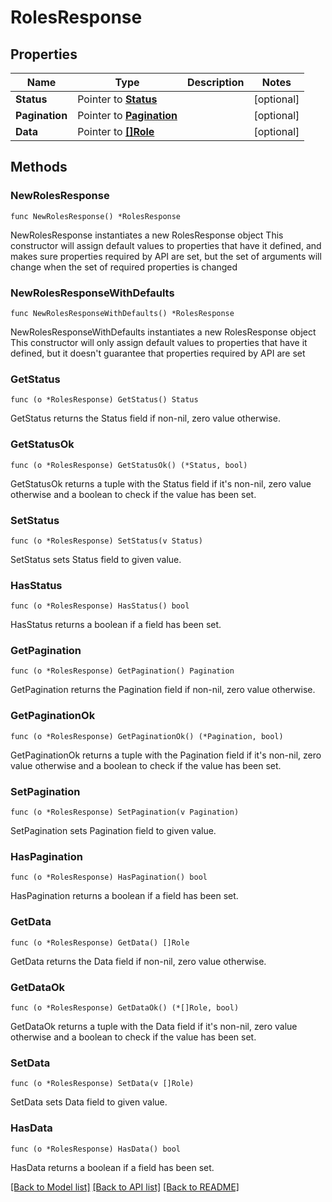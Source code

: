 # RolesResponse

## Properties

Name | Type | Description | Notes
------------ | ------------- | ------------- | -------------
**Status** | Pointer to [**Status**](Status.md) |  | [optional] 
**Pagination** | Pointer to [**Pagination**](Pagination.md) |  | [optional] 
**Data** | Pointer to [**[]Role**](Role.md) |  | [optional] 

## Methods

### NewRolesResponse

`func NewRolesResponse() *RolesResponse`

NewRolesResponse instantiates a new RolesResponse object
This constructor will assign default values to properties that have it defined,
and makes sure properties required by API are set, but the set of arguments
will change when the set of required properties is changed

### NewRolesResponseWithDefaults

`func NewRolesResponseWithDefaults() *RolesResponse`

NewRolesResponseWithDefaults instantiates a new RolesResponse object
This constructor will only assign default values to properties that have it defined,
but it doesn't guarantee that properties required by API are set

### GetStatus

`func (o *RolesResponse) GetStatus() Status`

GetStatus returns the Status field if non-nil, zero value otherwise.

### GetStatusOk

`func (o *RolesResponse) GetStatusOk() (*Status, bool)`

GetStatusOk returns a tuple with the Status field if it's non-nil, zero value otherwise
and a boolean to check if the value has been set.

### SetStatus

`func (o *RolesResponse) SetStatus(v Status)`

SetStatus sets Status field to given value.

### HasStatus

`func (o *RolesResponse) HasStatus() bool`

HasStatus returns a boolean if a field has been set.

### GetPagination

`func (o *RolesResponse) GetPagination() Pagination`

GetPagination returns the Pagination field if non-nil, zero value otherwise.

### GetPaginationOk

`func (o *RolesResponse) GetPaginationOk() (*Pagination, bool)`

GetPaginationOk returns a tuple with the Pagination field if it's non-nil, zero value otherwise
and a boolean to check if the value has been set.

### SetPagination

`func (o *RolesResponse) SetPagination(v Pagination)`

SetPagination sets Pagination field to given value.

### HasPagination

`func (o *RolesResponse) HasPagination() bool`

HasPagination returns a boolean if a field has been set.

### GetData

`func (o *RolesResponse) GetData() []Role`

GetData returns the Data field if non-nil, zero value otherwise.

### GetDataOk

`func (o *RolesResponse) GetDataOk() (*[]Role, bool)`

GetDataOk returns a tuple with the Data field if it's non-nil, zero value otherwise
and a boolean to check if the value has been set.

### SetData

`func (o *RolesResponse) SetData(v []Role)`

SetData sets Data field to given value.

### HasData

`func (o *RolesResponse) HasData() bool`

HasData returns a boolean if a field has been set.


[[Back to Model list]](../README.md#documentation-for-models) [[Back to API list]](../README.md#documentation-for-api-endpoints) [[Back to README]](../README.md)


